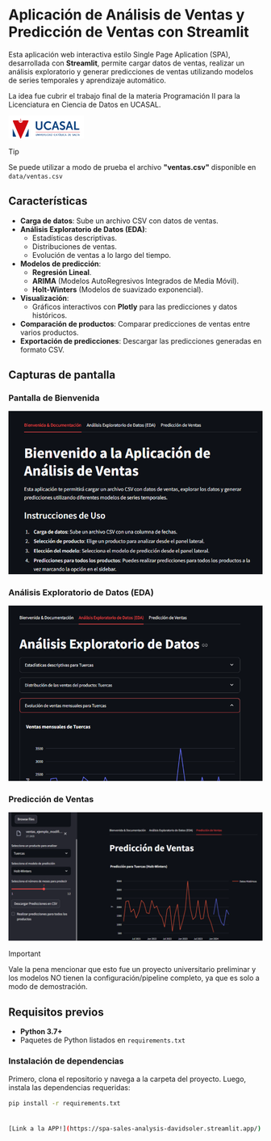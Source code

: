 # Aplicación de Análisis de Ventas y Predicción de Ventas con Streamlit

Esta aplicación web interactiva estilo Single Page Aplication (SPA), desarrollada con **Streamlit**, permite cargar datos de ventas, realizar un análisis exploratorio y generar predicciones de ventas utilizando modelos de series temporales y aprendizaje automático.

La idea fue cubrir el trabajo final de la materia Programación II para la Licenciatura en Ciencia de Datos en UCASAL. 

<img src="src/logo-ucasal.png" alt="Logo Universidad Católica de Salta" width="150">


> [!TIP]
> Se puede utilizar a modo de prueba el archivo **"ventas.csv"** disponible en `data/ventas.csv`

## Características

- **Carga de datos**: Sube un archivo CSV con datos de ventas.
- **Análisis Exploratorio de Datos (EDA)**: 
  - Estadísticas descriptivas.
  - Distribuciones de ventas.
  - Evolución de ventas a lo largo del tiempo.
- **Modelos de predicción**:
  - **Regresión Lineal**.
  - **ARIMA** (Modelos AutoRegresivos Integrados de Media Móvil).
  - **Holt-Winters** (Modelos de suavizado exponencial).
- **Visualización**: 
  - Gráficos interactivos con **Plotly** para las predicciones y datos históricos.
- **Comparación de productos**: Comparar predicciones de ventas entre varios productos.
- **Exportación de predicciones**: Descargar las predicciones generadas en formato CSV.

## Capturas de pantalla

### Pantalla de Bienvenida
![Bienvenida](src/bienvenida.png)

### Análisis Exploratorio de Datos (EDA)
![EDA](src/eda.png)

### Predicción de Ventas
![Predicción](src/predicciones.png)

>[!IMPORTANT]
> Vale la pena mencionar que esto fue un proyecto universitario preliminar y los modelos NO tienen la        configuración/pipeline completo, ya que es solo a modo de demostración.


## Requisitos previos

- **Python 3.7+**
- Paquetes de Python listados en `requirements.txt`

### Instalación de dependencias

Primero, clona el repositorio y navega a la carpeta del proyecto. Luego, instala las dependencias requeridas:

```bash
pip install -r requirements.txt


[Link a la APP!](https://spa-sales-analysis-davidsoler.streamlit.app/)